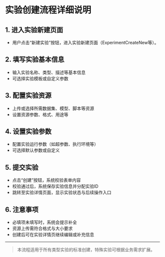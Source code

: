 # 实验创建流程详细说明

## 1. 进入实验新建页面
- 用户点击“新建实验”按钮，进入实验新建页面（ExperimentCreateNew等）。

## 2. 填写实验基本信息
- 输入实验名称、类型、描述等基本信息
- 可选择实验模板或自定义参数

## 3. 配置实验资源
- 上传或选择所需数据集、模型、脚本等资源
- 设置资源参数、格式、用途等

## 4. 设置实验参数
- 配置实验运行参数（如超参数、执行环境等）
- 可选择默认参数或自定义

## 5. 提交实验
- 点击“创建”按钮，系统校验表单内容
- 校验通过后，系统保存实验信息并分配实验ID
- 跳转至实验详情页面，显示实验状态与后续操作入口

## 6. 注意事项
- 必填项未填写时，系统会提示补全
- 资源上传需符合格式与大小要求
- 创建后可在实验详情页继续编辑或补充信息

---

> 本流程适用于所有类型实验的标准创建，特殊实验可根据业务需求扩展。 